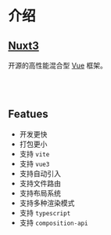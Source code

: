 # 介绍


## [Nuxt3](https://v3.nuxtjs.org/)

开源的高性能混合型 [Vue](https://staging-cn.vuejs.org/) 框架。  

<br />
<br />

## Featues

- 开发更快
- 打包更小
- 支持 `vite`
- 支持 `vue3`
- 支持自动引入
- 支持文件路由
- 支持布局系统
- 支持多种渲染模式
- 支持 `typescript`
- 支持 `composition-api`